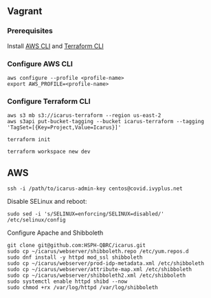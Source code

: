 ## Vagrant

### Prerequisites
Install [AWS CLI](https://aws.amazon.com/cli/) and [Terraform CLI](https://www.terraform.io/downloads)

### Configure AWS CLI
```shell
aws configure --profile <profile-name>
export AWS_PROFILE=<profile-name>
```

### Configure Terraform CLI
```shell
aws s3 mb s3://icarus-terraform --region us-east-2
aws s3api put-bucket-tagging --bucket icarus-terraform --tagging 'TagSet=[{Key=Project,Value=Icarus}]'

terraform init

terraform workspace new dev
```

## AWS

```shell
ssh -i /path/to/icarus-admin-key centos@covid.ivyplus.net
```
Disable SELinux and reboot:
```shell
sudo sed -i 's/SELINUX=enforcing/SELINUX=disabled/' /etc/selinux/config
```
Configure Apache and Shibboleth
```shell
git clone git@github.com:HSPH-QBRC/icarus.git
sudo cp ~/icarus/webserver/shibboleth.repo /etc/yum.repos.d
sudo dnf install -y httpd mod_ssl shibboleth
sudo cp ~/icarus/webserver/prod-idp-metadata.xml /etc/shibboleth
sudo cp ~/icarus/webserver/attribute-map.xml /etc/shibboleth
sudo cp ~/icarus/webserver/shibboleth2.xml /etc/shibboleth
sudo systemctl enable httpd shibd --now
sudo chmod +rx /var/log/httpd /var/log/shibboleth
```
